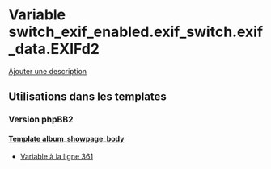 # Variable switch_exif_enabled.exif_switch.exif_data.EXIFd2
[Ajouter une description](https://fa-tvars.appspot.com/var/switch_exif_enabled.exif_switch.exif_data.EXIFd2)

## Utilisations dans les templates

### Version phpBB2

#### [Template album_showpage_body](subsilver/album_showpage_body.md)
* [Variable &agrave; la ligne 361](../subsilver/album_showpage_body.tpl#L361)
